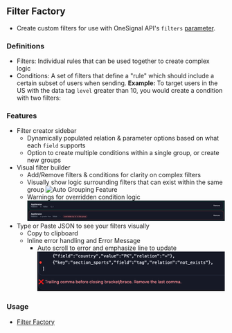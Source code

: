 ## Filter Factory
- Create custom filters for use with OneSignal API's `filters` [parameter](https://documentation.onesignal.com/reference/create-message#filters).

### Definitions
- Filters: Individual rules that can be used together to create complex logic
- Conditions: A set of filters that define a "rule" which should include a certain subset of users when sending.
**Example:** To target users in the US with the data tag `level` greater than 10, you would create a condition with two filters:

### Features
- Filter creator sidebar
    - Dynamically populated relation & parameter options based on what each `field` supports
    - Option to create multiple conditions within a single group, or create new groups
- Visual filter builder
    - Add/Remove filters & conditions for clarity on complex filters
    - Visually show logic surrounding filters that can exist within the same group
    ![Auto Grouping Feature](/images/auto-group.gif)
    - Warnings for overridden condition logic
    ![Override Warning](/images/override-warning.png)
- Type or Paste JSON to see your filters visually
    - Copy to clipboard
    - Inline error handling and Error Message
        - Auto scroll to error and emphasize line to update
    ![JSON Error Handling](/images/JSON_error.png)

### Usage
- [Filter Factory](https://dombartenope.github.io/FilterFactory)

